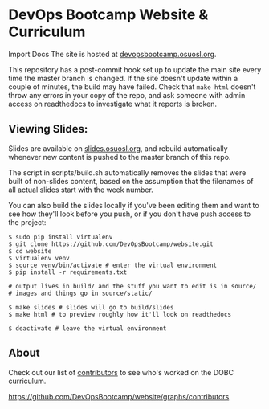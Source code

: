 # DevOps Bootcamp Website & Curriculum
Import Docs
The site is hosted at [devopsbootcamp.osuosl.org][DOBC.O.O]. 

This repository has a post-commit hook set up to update the main site every
time the master branch is changed. If the site doesn't update within a couple
of minutes, the build may have failed. Check that `make html` doesn't throw
any errors in your copy of the repo, and ask someone with admin access on
readthedocs to investigate what it reports is broken.

## Viewing Slides: 

Slides are available on [slides.osuosl.org][SLIDES.O.O/DOBC], and rebuild
automatically whenever new content is pushed to the master branch of this
repo.

The script in scripts/build.sh automatically removes the slides that were built
of non-slides content, based on the assumption that the filenames of all actual 
slides start with the week number.   

You can also build the slides locally if you've been editing them and want to
see how they'll look before you push, or if you don't have push access to the
project: 

```
$ sudo pip install virtualenv
$ git clone https://github.com/DevOpsBootcamp/website.git
$ cd website
$ virtualenv venv
$ source venv/bin/activate # enter the virtual environment
$ pip install -r requirements.txt

# output lives in build/ and the stuff you want to edit is in source/
# images and things go in source/static/

$ make slides # slides will go to build/slides
$ make html # to preview roughly how it'll look on readthedocs

$ deactivate # leave the virtual environment
```

## About

Check out our list of [contributors][CONTRIBUTORS] to see who's worked on the
DOBC curriculum.

[DOBC.O.O]: http://devopsbootcamp.osuosl.org/
[CONTRIBUTORS]: https://github.com/DevOpsBootcamp/website/graphs/contributors
[SLIDES.O.O/DOBC]: http://slides.osuosl.org/devopsbootcamp/
https://github.com/DevOpsBootcamp/website/graphs/contributors
